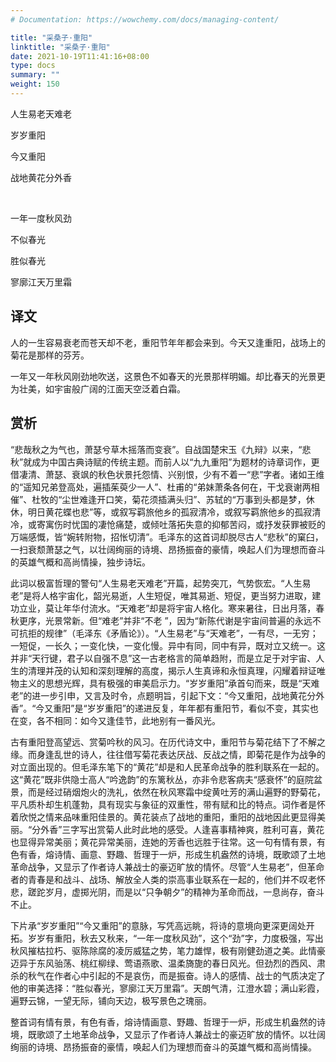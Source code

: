 ```yaml
---
# Documentation: https://wowchemy.com/docs/managing-content/

title: "采桑子·重阳"
linktitle: "采桑子·重阳"
date: 2021-10-19T11:41:16+08:00
type: docs
summary: ""
weight: 150
---
```


<!--more-->

<div class="poetry">

人生易老天难老

岁岁重阳

今又重阳

战地黄花分外香

<br>

一年一度秋风劲

不似春光

胜似春光

寥廓江天万里霜

</div>

## 译文

人的一生容易衰老而苍天却不老，重阳节年年都会来到。今天又逢重阳，战场上的菊花是那样的芬芳。

一年又一年秋风刚劲地吹送，这景色不如春天的光景那样明媚。却比春天的光景更为壮美，如宇宙般广阔的江面天空泛着白霜。

## 赏析

“悲哉秋之为气也，萧瑟兮草木摇落而变衰”。自战国楚宋玉《九辩》以来，“悲秋”就成为中国古典诗赋的传统主题。而前人以“九九重阳”为题材的诗章词作，更借凄清、萧瑟、衰飒的秋色状景托怨情、兴别恨，少有不着一“悲”字者。诸如王维的“遥知兄弟登高处，遍插茱萸少一人”、杜甫的“弟妹萧条各何在，干戈衰谢两相催”、杜牧的“尘世难逢开口笑，菊花须插满头归”、苏轼的“万事到头都是梦，休休，明日黄花蝶也悲”等，或叙写羁旅他乡的孤寂清冷，或叙写羁旅他乡的孤寂清冷，或寄寓伤时忧国的凄怆痛楚，或倾吐落拓失意的抑郁苦闷，或抒发获罪被贬的万端感慨，皆“婉转附物，招怅切清”。毛泽东的这首词却脱尽古人“悲秋”的窠臼，一扫衰颓萧瑟之气，以壮阔绚丽的诗境、昂扬振奋的豪情，唤起人们为理想而奋斗的英雄气概和高尚情操，独步诗坛。

此词以极富哲理的警句“人生易老天难老”开篇，起势突兀，气势恢宏。“人生易老”是将人格宇宙化，韶光易逝，人生短促，唯其易逝、短促，更当努力进取，建功立业，莫让年华付流水。“天难老”却是将宇宙人格化。寒来暑往，日出月落，春秋更序，光景常新。但“难老”并非“不老 ”，因为“新陈代谢是宇宙间普遍的永远不可抗拒的规律”（毛泽东《矛盾论》）。“人生易老”与“天难老”，一有尽，一无穷；一短促，一长久；一变化快，一变化慢。异中有同，同中有异，既对立又统一。这并非“天行键，君子以自强不息”这一古老格言的简单趋附，而是立足于对宇宙、人生的清理并茂的认知和深刻理解的高度，揭示人生真谛和永恒真理，闪耀着辩证唯物主义的思想光辉，具有极强的审美启示力。“岁岁重阳”承首句而来，既是“天难老”的进一步引申，又言及时令，点题明旨，引起下文：“今又重阳，战地黄花分外香”。“今又重阳”是“岁岁重阳”的递进反复，年年都有重阳节，看似不变，其实也在变，各不相同：如今又逢佳节，此地别有一番风光。

古有重阳登高望远、赏菊吟秋的风习。在历代诗文中，重阳节与菊花结下了不解之缘。而身逢乱世的诗人，往往借写菊花表达厌战、反战之情，即菊花是作为战争的对立面出现的。但毛泽东笔下的“黄花”却是和人民革命战争的胜利联系在一起的。这“黄花”既非供隐士高人“吟逸韵”的东篱秋丛，亦非令悲客病夫“感衰怀”的庭院盆景，而是经过硝烟炮火的洗礼，依然在秋风寒霜中绽黄吐芳的满山遍野的野菊花，平凡质朴却生机蓬勃，具有现实与象征的双重性，带有赋和比的特点。词作者是怀着欣悦之情来品味重阳佳景的。黄花装点了战地的重阳，重阳的战地因此更显得美丽。“分外香”三字写出赏菊人此时此地的感受。人逢喜事精神爽，胜利可喜，黄花也显得异常美丽；黄花异常美丽，连她的芳香也远胜于往常。这一句有情有景，有色有香，熔诗情、画意、野趣、哲理于一炉，形成生机盎然的诗境，既歌颂了土地革命战争，又显示了作者诗人兼战士的豪迈旷放的情怀。尽管“人生易老”，但革命者的青春是和战斗、战场、解放全人类的崇高事业联系在一起的，他们并不叹老怀悲，蹉跎岁月，虚掷光阴，而是以“只争朝夕”的精神为革命而战，一息尚存，奋斗不止。

下片承“岁岁重阳”“今又重阳”的意脉，写凭高远眺，将诗的意境向更深更阔处开拓。岁岁有重阳，秋去又秋来，“一年一度秋风劲”，这个“劲”字，力度极强，写出秋风摧枯拉朽、驱陈除腐的凌厉威猛之势，笔力雄悍，极有刚健劲道之美。此情豪迈异于东风骀荡、桃红柳绿、莺语燕歌、温柔旖旎的春日风光。但劲烈的西风、肃杀的秋气在作者心中引起的不是哀伤，而是振奋。诗人的感情、战士的气质决定了他的审美选择：“胜似春光，寥廓江天万里霜”。天朗气清，江澄水碧；满山彩霞，遍野云锦，一望无际，铺向天边，极写景色之瑰丽。

整首词有情有景，有色有香，熔诗情画意、野趣、哲理于一炉，形成生机盎然的诗境，既歌颂了土地革命战争，又显示了作者诗人兼战士的豪迈旷放的情怀。以壮阔绚丽的诗境、昂扬振奋的豪情，唤起人们为理想而奋斗的英雄气概和高尚情操。